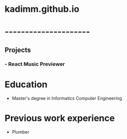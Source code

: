 # kadimm.github.io
# ---------------------

## Projects
### - React Music Previewer

# Education
- Master's degree in Informatics Computer Engineering

# Previous work experience
- Plumber
